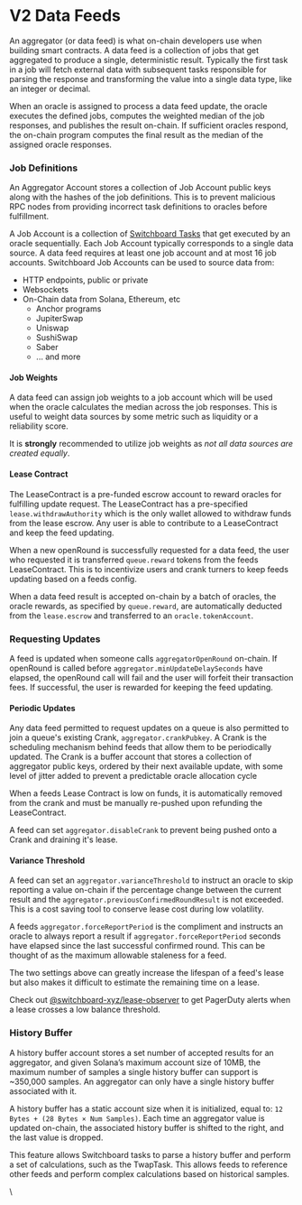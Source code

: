 # V2 Data Feeds

An aggregator (or data feed) is what on-chain developers use when building smart contracts. A data feed is a collection of jobs that get aggregated to produce a single, deterministic result. Typically the first task in a job will fetch external data with subsequent tasks responsible for parsing the response and transforming the value into a single data type, like an integer or decimal.

When an oracle is assigned to process a data feed update, the oracle executes the defined jobs, computes the weighted median of the job responses, and publishes the result on-chain. If sufficient oracles respond, the on-chain program computes the final result as the median of the assigned oracle responses.

### Job Definitions[​](http://localhost:3000/feeds/about#job-definitions) <a href="#job-definitions" id="job-definitions"></a>

An Aggregator Account stores a collection of Job Account public keys along with the hashes of the job definitions. This is to prevent malicious RPC nodes from providing incorrect task definitions to oracles before fulfillment.

A Job Account is a collection of [Switchboard Tasks](https://protos.docs.switchboard.xyz/protos/Task) that get executed by an oracle sequentially. Each Job Account typically corresponds to a single data source. A data feed requires at least one job account and at most 16 job accounts. Switchboard Job Accounts can be used to source data from:

* HTTP endpoints, public or private
* Websockets
* On-Chain data from Solana, Ethereum, etc
  * Anchor programs
  * JupiterSwap
  * Uniswap
  * SushiSwap
  * Saber
  * ... and more

#### Job Weights[​](http://localhost:3000/feeds/about#job-weights) <a href="#job-weights" id="job-weights"></a>

A data feed can assign job weights to a job account which will be used when the oracle calculates the median across the job responses. This is useful to weight data sources by some metric such as liquidity or a reliability score.

It is **strongly** recommended to utilize job weights as _not all data sources are created equally_.

#### Lease Contract[​](http://localhost:3000/feeds/about#lease-contract) <a href="#lease-contract" id="lease-contract"></a>

The LeaseContract is a pre-funded escrow account to reward oracles for fulfilling update request. The LeaseContract has a pre-specified `lease.withdrawAuthority` which is the only wallet allowed to withdraw funds from the lease escrow. Any user is able to contribute to a LeaseContract and keep the feed updating.

When a new openRound is successfully requested for a data feed, the user who requested it is transferred `queue.reward` tokens from the feeds LeaseContract. This is to incentivize users and crank turners to keep feeds updating based on a feeds config.

When a data feed result is accepted on-chain by a batch of oracles, the oracle rewards, as specified by `queue.reward`, are automatically deducted from the `lease.escrow` and transferred to an `oracle.tokenAccount`.

### Requesting Updates[​](http://localhost:3000/feeds/about#requesting-updates) <a href="#requesting-updates" id="requesting-updates"></a>

A feed is updated when someone calls `aggregatorOpenRound` on-chain. If openRound is called before `aggregator.minUpdateDelaySeconds` have elapsed, the openRound call will fail and the user will forfeit their transaction fees. If successful, the user is rewarded for keeping the feed updating.

#### Periodic Updates[​](http://localhost:3000/feeds/about#periodic-updates) <a href="#periodic-updates" id="periodic-updates"></a>

Any data feed permitted to request updates on a queue is also permitted to join a queue's existing Crank, `aggregator.crankPubkey`. A Crank is the scheduling mechanism behind feeds that allow them to be periodically updated. The Crank is a buffer account that stores a collection of aggregator public keys, ordered by their next available update, with some level of jitter added to prevent a predictable oracle allocation cycle

When a feeds Lease Contract is low on funds, it is automatically removed from the crank and must be manually re-pushed upon refunding the LeaseContract.

A feed can set `aggregator.disableCrank` to prevent being pushed onto a Crank and draining it's lease.

#### Variance Threshold[​](http://localhost:3000/feeds/about#variance-threshold) <a href="#variance-threshold" id="variance-threshold"></a>

A feed can set an `aggregator.varianceThreshold` to instruct an oracle to skip reporting a value on-chain if the percentage change between the current result and the `aggregator.previousConfirmedRoundResult` is not exceeded. This is a cost saving tool to conserve lease cost during low volatility.

A feeds `aggregator.forceReportPeriod` is the compliment and instructs an oracle to always report a result if `aggregator.forceReportPeriod` seconds have elapsed since the last successful confirmed round. This can be thought of as the maximum allowable staleness for a feed.

The two settings above can greatly increase the lifespan of a feed's lease but also makes it difficult to estimate the remaining time on a lease.

Check out [@switchboard-xyz/lease-observer](https://github.com/switchboard-xyz/switchboard-v2/tree/main/packages/lease-observer) to get PagerDuty alerts when a lease crosses a low balance threshold.

### History Buffer[​](http://localhost:3000/feeds/about#history-buffer) <a href="#history-buffer" id="history-buffer"></a>

A history buffer account stores a set number of accepted results for an aggregator, and given Solana’s maximum account size of 10MB, the maximum number of samples a single history buffer can support is \~350,000 samples. An aggregator can only have a single history buffer associated with it.

A history buffer has a static account size when it is initialized, equal to: `12 Bytes + (28 Bytes × Num Samples)`. Each time an aggregator value is updated on-chain, the associated history buffer is shifted to the right, and the last value is dropped.

This feature allows Switchboard tasks to parse a history buffer and perform a set of calculations, such as the TwapTask. This allows feeds to reference other feeds and perform complex calculations based on historical samples.

\
